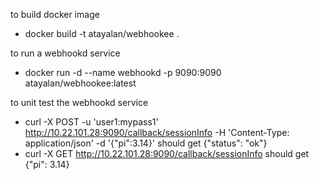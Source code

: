 to build docker image

- docker build -t atayalan/webhookee .

to run a webhookd service

- docker run -d --name webhookd -p 9090:9090 atayalan/webhookee:latest


to unit test the webhookd service
- curl -X POST -u 'user1:mypass1' http://10.22.101.28:9090/callback/sessionInfo -H 'Content-Type: application/json' -d '{"pi":3.14}'
  should get {"status": "ok"}
- curl -X GET http://10.22.101.28:9090/callback/sessionInfo
  should get {"pi": 3.14}
